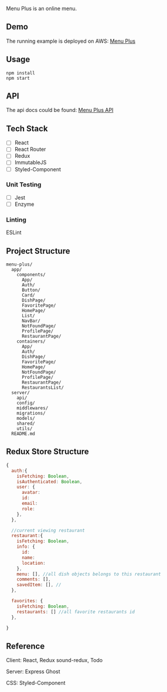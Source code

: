 Menu Plus is an online menu.

## Demo
The running example is deployed on AWS: [Menu Plus](http://menuplus.yanhaoli.com)


## Usage
```
npm install
npm start
```

## API
The api docs could be found: [Menu Plus API](http://docs.menuplus.apiary.io)

## Tech Stack
- [ ] React
- [ ] React Router
- [ ] Redux
- [ ] ImmutableJS
- [ ] Styled-Component

### Unit Testing
- [ ] Jest
- [ ] Enzyme

### Linting
ESLint

## Project Structure
```
menu-plus/
  app/
    components/
      App/
      Auth/
      Button/
      Card/
      DishPage/
      FavoritePage/
      HomePage/
      List/
      NavBar/
      NotFoundPage/
      ProfilePage/
      RestaurantPage/
    containers/
      App/
      Auth/
      DishPage/
      FavoritePage/
      HomePage/
      NotFoundPage/
      ProfilePage/
      RestaurantPage/
      RestaurantsList/
  server/
    api/
    config/
    middlewares/
    migrations/
    models/
    shared/
    utils/
  README.md
```

## Redux Store Structure
```javascript
{
  auth:{
    isFetching: Boolean,
    isAuthenticated: Boolean,
    user: {
      avatar:
      id:
      email:
      role:
    },
  },

  //current viewing restaurant
  restaurant:{
    isFetching: Boolean,
    info: {
      id:
      name:
      location:
    },
    menu: [], //all dish objects belongs to this restaurant
    comments: [],
    savedItem: [], //
  },

  favorites: {
    isFetching: Boolean,
    restaurants: [] //all favorite restaurants id
  },

}
```



## Reference
Client: React, Redux
sound-redux, Todo

Server: Express
Ghost

CSS: Styled-Component

